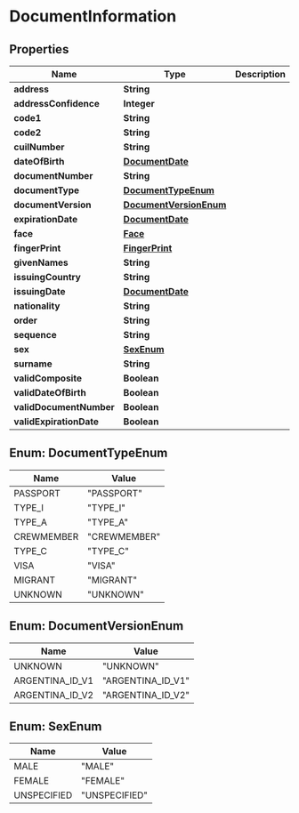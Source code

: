 
# DocumentInformation

## Properties
Name | Type | Description | Notes
------------ | ------------- | ------------- | -------------
**address** | **String** |  |  [optional]
**addressConfidence** | **Integer** |  |  [optional]
**code1** | **String** |  |  [optional]
**code2** | **String** |  |  [optional]
**cuilNumber** | **String** |  |  [optional]
**dateOfBirth** | [**DocumentDate**](DocumentDate.md) |  |  [optional]
**documentNumber** | **String** |  |  [optional]
**documentType** | [**DocumentTypeEnum**](#DocumentTypeEnum) |  |  [optional]
**documentVersion** | [**DocumentVersionEnum**](#DocumentVersionEnum) |  |  [optional]
**expirationDate** | [**DocumentDate**](DocumentDate.md) |  |  [optional]
**face** | [**Face**](Face.md) |  |  [optional]
**fingerPrint** | [**FingerPrint**](FingerPrint.md) |  |  [optional]
**givenNames** | **String** |  |  [optional]
**issuingCountry** | **String** |  |  [optional]
**issuingDate** | [**DocumentDate**](DocumentDate.md) |  |  [optional]
**nationality** | **String** |  |  [optional]
**order** | **String** |  |  [optional]
**sequence** | **String** |  |  [optional]
**sex** | [**SexEnum**](#SexEnum) |  |  [optional]
**surname** | **String** |  |  [optional]
**validComposite** | **Boolean** |  |  [optional]
**validDateOfBirth** | **Boolean** |  |  [optional]
**validDocumentNumber** | **Boolean** |  |  [optional]
**validExpirationDate** | **Boolean** |  |  [optional]


<a name="DocumentTypeEnum"></a>
## Enum: DocumentTypeEnum
Name | Value
---- | -----
PASSPORT | &quot;PASSPORT&quot;
TYPE_I | &quot;TYPE_I&quot;
TYPE_A | &quot;TYPE_A&quot;
CREWMEMBER | &quot;CREWMEMBER&quot;
TYPE_C | &quot;TYPE_C&quot;
VISA | &quot;VISA&quot;
MIGRANT | &quot;MIGRANT&quot;
UNKNOWN | &quot;UNKNOWN&quot;


<a name="DocumentVersionEnum"></a>
## Enum: DocumentVersionEnum
Name | Value
---- | -----
UNKNOWN | &quot;UNKNOWN&quot;
ARGENTINA_ID_V1 | &quot;ARGENTINA_ID_V1&quot;
ARGENTINA_ID_V2 | &quot;ARGENTINA_ID_V2&quot;


<a name="SexEnum"></a>
## Enum: SexEnum
Name | Value
---- | -----
MALE | &quot;MALE&quot;
FEMALE | &quot;FEMALE&quot;
UNSPECIFIED | &quot;UNSPECIFIED&quot;



